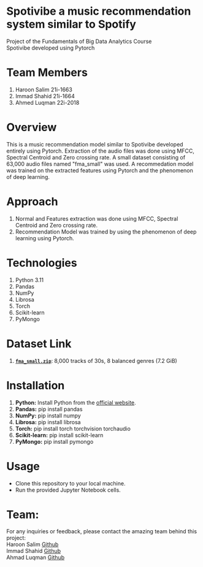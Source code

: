 # Spotivibe a music recommendation system similar to Spotify
Project of the Fundamentals of Big Data Analytics Course <br>
Spotivibe developed using Pytorch <br>


# Team Members
1) Haroon Salim 21i-1663 <br>
2) Immad Shahid 21i-1664 <br>
3) Ahmed Luqman 22i-2018 <br>

# Overview
This is a music recommendation model similar to Spotivibe developed entirely using Pytorch. Extraction of the audio files was done using MFCC, Spectral Centroid and Zero crossing rate. A small dataset consisting of 63,000 audio files named "fma_small" was used. A recommedation model was trained on the extracted features using Pytorch and the phenomenon of deep learning.

# Approach
1) Normal and Features extraction was done using MFCC, Spectral Centroid and Zero crossing rate. <br>
2) Recommendation Model was trained by using the phenomenon of deep learning using Pytorch. <br>

# Technologies
1) Python 3.11 <br>
2) Pandas <br>
3) NumPy <br>
4) Librosa <br>
5) Torch <br>
6) Scikit-learn <br>
7) PyMongo <br>

# Dataset Link
1. **[`fma_small.zip`]**: 8,000 tracks of 30s, 8 balanced genres (7.2 GiB)

[`fma_small.zip`]:    https://os.unil.cloud.switch.ch/fma/fma_small.zip

# Installation
1) **Python:** Install Python from the [official website](https://www.python.org). <br>
2) **Pandas:** pip install pandas <br>
3) **NumPy:** pip install numpy <br>
4) **Librosa:** pip install librosa <br>
5) **Torch:** pip install torch torchvision torchaudio <br>
6) **Scikit-learn:** pip install scikit-learn <br>
7) **PyMongo:** pip install pymongo <br>

# Usage
- Clone this repository to your local machine.<br>
- Run the provided Jupyter Notebook cells. <br>

# Team:
For any inquiries or feedback, please contact the amazing team behind this project: <br>
Haroon Salim [Github](https://github.com/HaroonSalim) <br>
Immad Shahid [Github](https://github.com/immadshahid) <br>
Ahmad Luqman [Github](https://github.com/ahmadluqman) <br>


